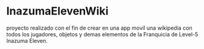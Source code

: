 # InazumaElevenWiki

proyecto realizado con el fin de crear en una app movíl una wikipedia con todos los jugadores, objetos y demas elementos de la Franquicia de Level-5 Inazuma Eleven.
